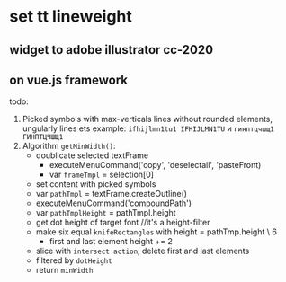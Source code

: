  set tt lineweight
 ===
widget to adobe illustrator cc-2020
---
on vue.js framework
---

todo:
 1. Picked symbols with max-verticals lines without rounded elements, ungularly lines ets
 example: `ifhijlmn1tu1 IFHIJLMN1TU` и  `гинптцчшщ1 ГИНПТЦЧШЩ1`
 2. Algorithm `getMinWidth()`:
    * doublicate selected textFrame
       * executeMenuCommand('copy', 'deselectall', 'pasteFront)
       * var `frameTmpl` = selection[0]
    * set content with picked symbols
    * var `pathTmpl` = textFrame.createOutline()
    * executeMenuCommand('compoundPath')
    * var `pathTmplHeight` = pathTmpl.height
    * get dot height of target font //it's a height-filter
    * make six equal `knifeRectangles` with height = pathTmp.height \ 6
       * first and last element height += 2
    * slice with `intersect action`, delete first and last elements
    * filtered by `dotHeight`
    * return `minWidth`
 